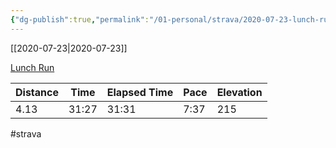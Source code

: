 ```yaml
---
{"dg-publish":true,"permalink":"/01-personal/strava/2020-07-23-lunch-run/"}
---
```



[[2020-07-23\|2020-07-23]]

[Lunch Run](https://www.strava.com/activities/3816636591)

| Distance | Time  | Elapsed Time | Pace | Elevation |
| -------- | ----- | ------------ | ---- | --------- |
| 4.13     | 31:27 | 31:31        | 7:37 | 215       |




#strava
